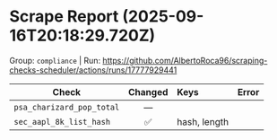 # Scrape Report (2025-09-16T20:18:29.720Z)

Group: `compliance`  |  Run: https://github.com/AlbertoRoca96/scraping-checks-scheduler/actions/runs/17777929441

| Check | Changed | Keys | Error |
|---|:---:|:--|:--|
| `psa_charizard_pop_total` | — |  |  |
| `sec_aapl_8k_list_hash` | ✅ | hash, length |  |
